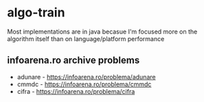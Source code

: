 # algo-train

Most implementations are in java becasue I'm focused more on the algorithm itself than on language/platform performance

## infoarena.ro archive problems
* adunare - <https://infoarena.ro/problema/adunare>
* cmmdc - <https://infoarena.ro/problema/cmmdc>
* cifra - <https://infoarena.ro/problema/cifra>
